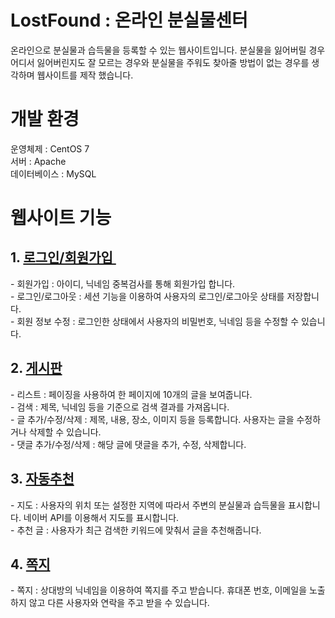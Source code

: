 # LostFound : 온라인 분실물센터
온라인으로 분실물과 습득물을 등록할 수 있는 웹사이트입니다.
분실물을 잃어버릴 경우 어디서 잃어버린지도 잘 모르는 경우와 분실물을 주워도 찾아줄 방법이 없는 경우를 생각하며 웹사이트를 제작 했습니다.

# 개발 환경
운영체제 : CentOS 7 <br/>
서버 : Apache<br/>
데이터베이스 : MySQL<br/>


# 웹사이트 기능
 
<h2>1. <a href="https://photos.app.goo.gl/i8wXFq5q2B2ByDq43"> 로그인/회원가입 <a> </h2> 
- 회원가입 : 아이디, 닉네임 중복검사를 통해 회원가입 합니다.<br/>
- 로그인/로그아웃 : 세션 기능을 이용하여 사용자의 로그인/로그아웃 상태를 저장합니다. <br/>
- 회원 정보 수정 : 로그인한 상태에서 사용자의 비밀번호, 닉네임 등을 수정할 수 있습니다. <br/>

<h2>2. <a href="https://photos.app.goo.gl/d9LKsVO4sq1w3txT2"> 게시판 </a> </h2>
- 리스트 : 페이징을 사용하여 한 페이지에 10개의 글을 보여줍니다. </br>
- 검색 : 제목, 닉네임 등을 기준으로 검색 결과를 가져옵니다. <br/>
- 글 추가/수정/삭제 : 제목, 내용, 장소, 이미지 등을 등록합니다. 사용자는 글을 수정하거나 삭제할 수 있습니다. <br/>
- 댓글 추가/수정/삭제 : 해당 글에 댓글을 추가, 수정, 삭제합니다. <br/>

<h2>3. <a href="https://photos.app.goo.gl/3YBpJGQ1gWwDfrR72"> 자동추천 </a> </h2>
- 지도 : 사용자의 위치 또는 설정한 지역에 따라서 주변의 분실물과 습득물을 표시합니다. 네이버 API를 이용해서 지도를 표시합니다. </br>
- 추천 글 : 사용자가 최근 검색한 키워드에 맞춰서 글을 추천해줍니다.

<h2>4. <a href="https://photos.app.goo.gl/S1HltqSBnKefrOVD3"> 쪽지 </a> </h2>
- 쪽지 : 상대방의 닉네임을 이용하여 쪽지를 주고 받습니다. 휴대폰 번호, 이메일을 노출하지 않고 다른 사용자와 연락을 주고 받을 수 있습니다. </br>
